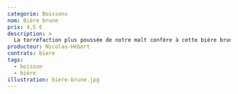 ```yaml
---
categorie: Boissons
nom: Bière brune
prix: 4,5 €
description: >
  La torréfaction plus poussée de notre malt confère à cette bière brune des notes de café et de chocolat. La faible amertume équilibre cet ensemble tout en rondeur.
producteur: Nicolas-Hébert
contrats: biere
tags: 
  - boisson
  - bière
illustration: biere-brune.jpg
---
```


